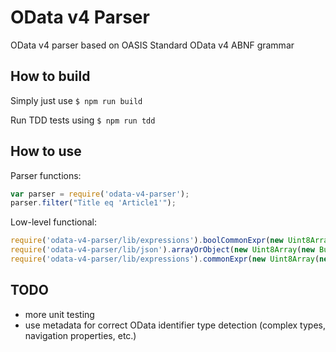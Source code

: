 # OData v4 Parser

OData v4 parser based on OASIS Standard OData v4 ABNF grammar

## How to build

Simply just use ```$ npm run build```

Run TDD tests using ```$ npm run tdd```

## How to use

Parser functions:

```javascript
var parser = require('odata-v4-parser');
parser.filter("Title eq 'Article1'");
```

Low-level functional:

```javascript
require('odata-v4-parser/lib/expressions').boolCommonExpr(new Uint8Array(new Buffer("contains(@word,Title)")), 0);
require('odata-v4-parser/lib/json').arrayOrObject(new Uint8Array(new Buffer('{"a":1}')), 0);
require('odata-v4-parser/lib/expressions').commonExpr(new Uint8Array(new Buffer('Items/all(d:d/Quantity gt 100)')), 0);
```

## TODO

* more unit testing
* use metadata for correct OData identifier type detection (complex types, navigation properties, etc.)
